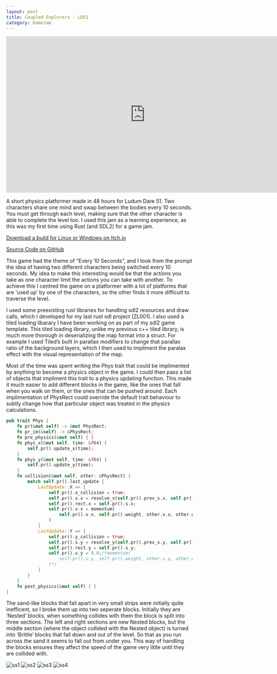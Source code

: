 ```yaml
---
layout: post
title: Coupled Explorers - LD51
category: GameJam 
---
```


<iframe width="750" height="422" src="https://www.youtube.com/embed/mZpsVEkPHo8" title="Coupled Exploreres Demo (LD51)" frameborder="0" allow="accelerometer; autoplay; clipboard-write; encrypted-media; gyroscope; picture-in-picture; web-share" allowfullscreen></iframe>

A short physics platformer made in 48 hours for Ludum Dare 51. Two characters share one mind and swap between the bodies every 10 seconds. You must get through each level, making sure that the other character is able to complete the level too. I used this jam as a learning experience, as this was my first time using Rust (and SDL2) for a game jam. 

<!-- more -->

[Download a build for Linux or Windows on Itch.io](https://noamzeise.itch.io/coupled-explorers)

[Source Code on GitHub](https://github.com/NoamZeise/Coupled-Explorers-LD51)


This game had the theme of “Every 10 Seconds”, and I took from the prompt the idea of having two different characters being switched every 10 seconds. My idea to make this interesting would be that the actions you take as one character limit the actions you can take with another. To achieve this I centred the game on a platformer with a lot of platforms that are ‘used up’ by one of the characters, so the other finds it more difficult to traverse the level.

I used some preexisting rust libraries for handling sdl2 resources and draw calls, which I developed for my last rust sdl project (ZL001). I also used a tiled loading libarary I have been working on as part of my sdl2 game template. This tiled loading library, unlike my previous c++ tiled library, is much more thorough in deserializing the map format into a struct. For example I used Tiled’s built in parallax modifiers to change that parallax ratio of the background layers, which I then used to impliment the paralax effect with the visual representation of the map.

Most of the time was spent writing the Phys trait that could be implimented by anything to become a physics object in the game. I could then pass a list of objects that impliment this trait to a physics updating function. This made it much easier to add different blocks in the game, like the ones that fall when you walk on them, or the ones that can be pushed around. Each implimentation of PhysRect could override the default trait behaviour to subtly change how that particular object was treated in the physics calculations.

```Rust
pub trait Phys {
    fn pr(&mut self) -> &mut PhysRect;
    fn pr_im(&self) -> &PhysRect;
    fn pre_physics(&mut self) { } 
    fn phys_x(&mut self, time: &f64) {
        self.pr().update_x(time);
    }
    fn phys_y(&mut self, time: &f64) {
        self.pr().update_y(time);
    }
    fn collision(&mut self, other: &PhysRect) {
        match self.pr().last_update {
            LastUpdate::X => {
                self.pr().x_collision = true;
                self.pr().s.x = resolve_x(self.pr().prev_s.x, self.pr().rect, &other.rect);
                self.pr().rect.x = self.pr().s.x;
                self.pr().v.x = momentum(
                    self.pr().v.x, self.pr().weight, other.v.x, other.weight
                )
            }
            LastUpdate::Y => {
                self.pr().y_collision = true;
                self.pr().s.y = resolve_y(self.pr().prev_s.y, self.pr().rect, &other.rect);
                self.pr().rect.y = self.pr().s.y;
                self.pr().v.y = 0.0;/*momentum(
                    self.pr().v.y, self.pr().weight, other.v.y, other.weight
                )*/
            }
        }
    }
    fn post_physics(&mut self) { }
}
```

The sand-like blocks that fall apart in very small strips were initially quite inefficent, so I broke them up into two seperate blocks. Initially they are ‘Nested’ blocks, when something collides with them the block is split into three sections. The left and right sections are new Nested blocks, but the middle section (where the object collided with the Nested object) is turned into ‘Brittle’ blocks that fall down and out of the level. So that as you run across the sand it seems to fall out from under you. This way of handling the blocks ensures they affect the speed of the game very little until they are collided with.


![ss1](/assets/img/posts/get-back-jaxx/ss1.png)
![ss2](/assets/img/posts/get-back-jaxx/ss2.png)
![ss3](/assets/img/posts/get-back-jaxx/ss3.png)
![ss4](/assets/img/posts/get-back-jaxx/ss4.png)
